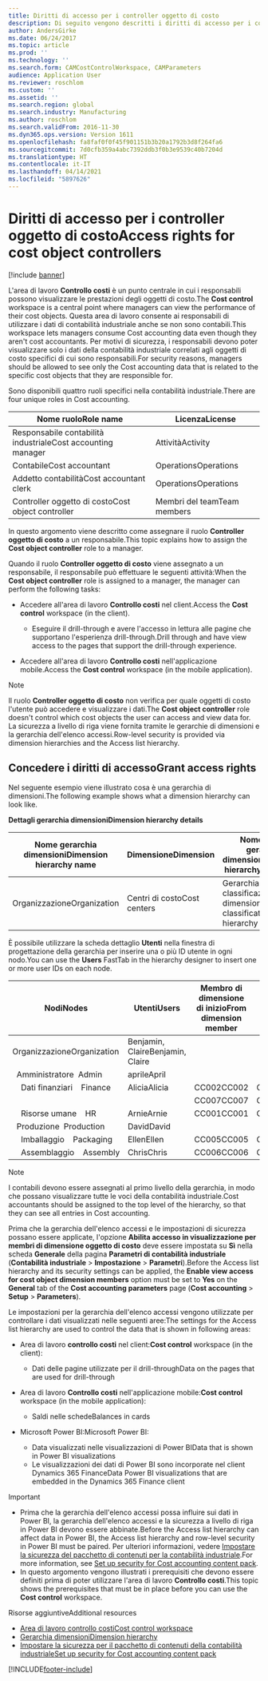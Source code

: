 ```yaml
---
title: Diritti di accesso per i controller oggetto di costo
description: Di seguito vengono descritti i diritti di accesso per i controller oggetto di costo.
author: AndersGirke
ms.date: 06/24/2017
ms.topic: article
ms.prod: ''
ms.technology: ''
ms.search.form: CAMCostControlWorkspace, CAMParameters
audience: Application User
ms.reviewer: roschlom
ms.custom: ''
ms.assetid: ''
ms.search.region: global
ms.search.industry: Manufacturing
ms.author: roschlom
ms.search.validFrom: 2016-11-30
ms.dyn365.ops.version: Version 1611
ms.openlocfilehash: fa8faf0f0f45f901151b3b20a1792b3d8f264fa6
ms.sourcegitcommit: 7d0cfb359a4abc7392ddb3f0b3e9539c40b7204d
ms.translationtype: HT
ms.contentlocale: it-IT
ms.lasthandoff: 04/14/2021
ms.locfileid: "5897626"
---
```

# <a name="access-rights-for-cost-object-controllers"></a><span data-ttu-id="074d4-103">Diritti di accesso per i controller oggetto di costo</span><span class="sxs-lookup"><span data-stu-id="074d4-103">Access rights for cost object controllers</span></span>

[!include [banner](../includes/banner.md)]

<span data-ttu-id="074d4-104">L'area di lavoro **Controllo costi** è un punto centrale in cui i responsabili possono visualizzare le prestazioni degli oggetti di costo.</span><span class="sxs-lookup"><span data-stu-id="074d4-104">The **Cost control** workspace is a central point where managers can view the performance of their cost objects.</span></span> <span data-ttu-id="074d4-105">Questa area di lavoro consente ai responsabili di utilizzare i dati di contabilità industriale anche se non sono contabili.</span><span class="sxs-lookup"><span data-stu-id="074d4-105">This workspace lets managers consume Cost accounting data even though they aren't cost accountants.</span></span> <span data-ttu-id="074d4-106">Per motivi di sicurezza, i responsabili devono poter visualizzare solo i dati della contabilità industriale correlati agli oggetti di costo specifici di cui sono responsabili.</span><span class="sxs-lookup"><span data-stu-id="074d4-106">For security reasons, managers should be allowed to see only the Cost accounting data that is related to the specific cost objects that they are responsible for.</span></span>

<span data-ttu-id="074d4-107">Sono disponibili quattro ruoli specifici nella contabilità industriale.</span><span class="sxs-lookup"><span data-stu-id="074d4-107">There are four unique roles in Cost accounting.</span></span>

| <span data-ttu-id="074d4-108">Nome ruolo</span><span class="sxs-lookup"><span data-stu-id="074d4-108">Role name</span></span>               | <span data-ttu-id="074d4-109">Licenza</span><span class="sxs-lookup"><span data-stu-id="074d4-109">License</span></span>      |
|-------------------------|--------------|
| <span data-ttu-id="074d4-110">Responsabile contabilità industriale</span><span class="sxs-lookup"><span data-stu-id="074d4-110">Cost accounting manager</span></span> | <span data-ttu-id="074d4-111">Attività</span><span class="sxs-lookup"><span data-stu-id="074d4-111">Activity</span></span>     |
| <span data-ttu-id="074d4-112">Contabile</span><span class="sxs-lookup"><span data-stu-id="074d4-112">Cost accountant</span></span>         | <span data-ttu-id="074d4-113">Operations</span><span class="sxs-lookup"><span data-stu-id="074d4-113">Operations</span></span>   |
| <span data-ttu-id="074d4-114">Addetto contabilità</span><span class="sxs-lookup"><span data-stu-id="074d4-114">Cost accountant clerk</span></span>   | <span data-ttu-id="074d4-115">Operations</span><span class="sxs-lookup"><span data-stu-id="074d4-115">Operations</span></span>   |
| <span data-ttu-id="074d4-116">Controller oggetto di costo</span><span class="sxs-lookup"><span data-stu-id="074d4-116">Cost object controller</span></span>  | <span data-ttu-id="074d4-117">Membri del team</span><span class="sxs-lookup"><span data-stu-id="074d4-117">Team members</span></span> |

<span data-ttu-id="074d4-118">In questo argomento viene descritto come assegnare il ruolo **Controller oggetto di costo** a un responsabile.</span><span class="sxs-lookup"><span data-stu-id="074d4-118">This topic explains how to assign the **Cost object controller** role to a manager.</span></span>

<span data-ttu-id="074d4-119">Quando il ruolo **Controller oggetto di costo** viene assegnato a un responsabile, il responsabile può effettuare le seguenti attività:</span><span class="sxs-lookup"><span data-stu-id="074d4-119">When the **Cost object controller** role is assigned to a manager, the manager can perform the following tasks:</span></span>

- <span data-ttu-id="074d4-120">Accedere all'area di lavoro **Controllo costi** nel client.</span><span class="sxs-lookup"><span data-stu-id="074d4-120">Access the **Cost control** workspace (in the client).</span></span>

    - <span data-ttu-id="074d4-121">Eseguire il drill-through e avere l'accesso in lettura alle pagine che supportano l'esperienza drill-through.</span><span class="sxs-lookup"><span data-stu-id="074d4-121">Drill through and have view access to the pages that support the drill-through experience.</span></span>

- <span data-ttu-id="074d4-122">Accedere all'area di lavoro **Controllo costi** nell'applicazione mobile.</span><span class="sxs-lookup"><span data-stu-id="074d4-122">Access the **Cost control** workspace (in the mobile application).</span></span>

> [!NOTE]
> <span data-ttu-id="074d4-123">Il ruolo **Controller oggetto di costo** non verifica per quale oggetti di costo l'utente può accedere e visualizzare i dati.</span><span class="sxs-lookup"><span data-stu-id="074d4-123">The **Cost object controller** role doesn't control which cost objects the user can access and view data for.</span></span> <span data-ttu-id="074d4-124">La sicurezza a livello di riga viene fornita tramite le gerarchie di dimensioni e la gerarchia dell'elenco accessi.</span><span class="sxs-lookup"><span data-stu-id="074d4-124">Row-level security is provided via dimension hierarchies and the Access list hierarchy.</span></span>

## <a name="grant-access-rights"></a><span data-ttu-id="074d4-125">Concedere i diritti di accesso</span><span class="sxs-lookup"><span data-stu-id="074d4-125">Grant access rights</span></span>
<span data-ttu-id="074d4-126">Nel seguente esempio viene illustrato cosa è una gerarchia di dimensioni.</span><span class="sxs-lookup"><span data-stu-id="074d4-126">The following example shows what a dimension hierarchy can look like.</span></span>

<span data-ttu-id="074d4-127">**Dettagli gerarchia dimensioni**</span><span class="sxs-lookup"><span data-stu-id="074d4-127">**Dimension hierarchy details**</span></span>

| <span data-ttu-id="074d4-128">Nome gerarchia dimensioni</span><span class="sxs-lookup"><span data-stu-id="074d4-128">Dimension hierarchy name</span></span> | <span data-ttu-id="074d4-129">Dimensione</span><span class="sxs-lookup"><span data-stu-id="074d4-129">Dimension</span></span>    | <span data-ttu-id="074d4-130">Nome tipo di gerarchia dimensioni</span><span class="sxs-lookup"><span data-stu-id="074d4-130">Dimension hierarchy type name</span></span>      | <span data-ttu-id="074d4-131">Gerarchia elenco accessi</span><span class="sxs-lookup"><span data-stu-id="074d4-131">Access list hierarchy</span></span> |
|--------------------------|--------------|------------------------------------|-----------------------|
| <span data-ttu-id="074d4-132">Organizzazione</span><span class="sxs-lookup"><span data-stu-id="074d4-132">Organization</span></span>             | <span data-ttu-id="074d4-133">Centri di costo</span><span class="sxs-lookup"><span data-stu-id="074d4-133">Cost centers</span></span> | <span data-ttu-id="074d4-134">Gerarchia classificazioni dimensione</span><span class="sxs-lookup"><span data-stu-id="074d4-134">Dimension classification hierarchy</span></span> | <span data-ttu-id="074d4-135">**Sì**</span><span class="sxs-lookup"><span data-stu-id="074d4-135">**Yes**</span></span>               |

<span data-ttu-id="074d4-136">È possibile utilizzare la scheda dettaglio **Utenti** nella finestra di progettazione della gerarchia per inserire una o più ID utente in ogni nodo.</span><span class="sxs-lookup"><span data-stu-id="074d4-136">You can use the **Users** FastTab in the hierarchy designer to insert one or more user IDs on each node.</span></span>

|             <span data-ttu-id="074d4-137">Nodi</span><span class="sxs-lookup"><span data-stu-id="074d4-137">Nodes</span></span>                 | <span data-ttu-id="074d4-138">Utenti</span><span class="sxs-lookup"><span data-stu-id="074d4-138">Users</span></span>            | <span data-ttu-id="074d4-139">Membro di dimensione di inizio</span><span class="sxs-lookup"><span data-stu-id="074d4-139">From dimension member</span></span>     |   <span data-ttu-id="074d4-140">Membro di dimensione di fine</span><span class="sxs-lookup"><span data-stu-id="074d4-140">To dimension member</span></span>   |
|-----------------------------------|------------------|---------------------------|-------------------------|
| <span data-ttu-id="074d4-141">Organizzazione</span><span class="sxs-lookup"><span data-stu-id="074d4-141">Organization</span></span>                      | <span data-ttu-id="074d4-142">Benjamin, Claire</span><span class="sxs-lookup"><span data-stu-id="074d4-142">Benjamin, Claire</span></span> |                           |                         |
| <span data-ttu-id="074d4-143">&nbsp;&nbsp;Amministratore</span><span class="sxs-lookup"><span data-stu-id="074d4-143">&nbsp;&nbsp;Admin</span></span>                 | <span data-ttu-id="074d4-144">aprile</span><span class="sxs-lookup"><span data-stu-id="074d4-144">April</span></span>            |                           |                         |
| <span data-ttu-id="074d4-145">&nbsp;&nbsp;&nbsp;&nbsp;Dati finanziari</span><span class="sxs-lookup"><span data-stu-id="074d4-145">&nbsp;&nbsp;&nbsp;&nbsp;Finance</span></span>   | <span data-ttu-id="074d4-146">Alicia</span><span class="sxs-lookup"><span data-stu-id="074d4-146">Alicia</span></span>           | <span data-ttu-id="074d4-147">CC002</span><span class="sxs-lookup"><span data-stu-id="074d4-147">CC002</span></span>                     | <span data-ttu-id="074d4-148">CC003</span><span class="sxs-lookup"><span data-stu-id="074d4-148">CC003</span></span>                   |
|                                   |                  | <span data-ttu-id="074d4-149">CC007</span><span class="sxs-lookup"><span data-stu-id="074d4-149">CC007</span></span>                     | <span data-ttu-id="074d4-150">CC007</span><span class="sxs-lookup"><span data-stu-id="074d4-150">CC007</span></span>                   |
| <span data-ttu-id="074d4-151">&nbsp;&nbsp;&nbsp;&nbsp;Risorse umane</span><span class="sxs-lookup"><span data-stu-id="074d4-151">&nbsp;&nbsp;&nbsp;&nbsp;HR</span></span>        | <span data-ttu-id="074d4-152">Arnie</span><span class="sxs-lookup"><span data-stu-id="074d4-152">Arnie</span></span>            | <span data-ttu-id="074d4-153">CC001</span><span class="sxs-lookup"><span data-stu-id="074d4-153">CC001</span></span>                     | <span data-ttu-id="074d4-154">CC001</span><span class="sxs-lookup"><span data-stu-id="074d4-154">CC001</span></span>                   |
| <span data-ttu-id="074d4-155">&nbsp;&nbsp;Produzione</span><span class="sxs-lookup"><span data-stu-id="074d4-155">&nbsp;&nbsp;Production</span></span>            | <span data-ttu-id="074d4-156">David</span><span class="sxs-lookup"><span data-stu-id="074d4-156">David</span></span>            |                           |                         |
| <span data-ttu-id="074d4-157">&nbsp;&nbsp;&nbsp;&nbsp;Imballaggio</span><span class="sxs-lookup"><span data-stu-id="074d4-157">&nbsp;&nbsp;&nbsp;&nbsp;Packaging</span></span> | <span data-ttu-id="074d4-158">Ellen</span><span class="sxs-lookup"><span data-stu-id="074d4-158">Ellen</span></span>            | <span data-ttu-id="074d4-159">CC005</span><span class="sxs-lookup"><span data-stu-id="074d4-159">CC005</span></span>                     | <span data-ttu-id="074d4-160">CC005</span><span class="sxs-lookup"><span data-stu-id="074d4-160">CC005</span></span>                   |
| <span data-ttu-id="074d4-161">&nbsp;&nbsp;&nbsp;&nbsp;Assemblaggio</span><span class="sxs-lookup"><span data-stu-id="074d4-161">&nbsp;&nbsp;&nbsp;&nbsp;Assembly</span></span>  | <span data-ttu-id="074d4-162">Chris</span><span class="sxs-lookup"><span data-stu-id="074d4-162">Chris</span></span>            | <span data-ttu-id="074d4-163">CC006</span><span class="sxs-lookup"><span data-stu-id="074d4-163">CC006</span></span>                     | <span data-ttu-id="074d4-164">CC006</span><span class="sxs-lookup"><span data-stu-id="074d4-164">CC006</span></span>                   |

> [!NOTE]
> <span data-ttu-id="074d4-165">I contabili devono essere assegnati al primo livello della gerarchia, in modo che possano visualizzare tutte le voci della contabilità industriale.</span><span class="sxs-lookup"><span data-stu-id="074d4-165">Cost accountants should be assigned to the top level of the hierarchy, so that they can see all entries in Cost accounting.</span></span>

<span data-ttu-id="074d4-166">Prima che la gerarchia dell'elenco accessi e le impostazioni di sicurezza possano essere applicate, l'opzione **Abilita accesso in visualizzazione per membri di dimensione oggetto di costo** deve essere impostata su **Sì** nella scheda **Generale** della pagina **Parametri di contabilità industriale** (**Contabilità industriale** > **Impostazione** > **Parametri**).</span><span class="sxs-lookup"><span data-stu-id="074d4-166">Before the Access list hierarchy and its security settings can be applied, the **Enable view access for cost object dimension members** option must be set to **Yes** on the **General** tab of the **Cost accounting parameters** page (**Cost accounting** > **Setup** > **Parameters**).</span></span>

<span data-ttu-id="074d4-167">Le impostazioni per la gerarchia dell'elenco accessi vengono utilizzate per controllare i dati visualizzati nelle seguenti aree:</span><span class="sxs-lookup"><span data-stu-id="074d4-167">The settings for the Access list hierarchy are used to control the data that is shown in following areas:</span></span>

- <span data-ttu-id="074d4-168">Area di lavoro **controllo costi** nel client:</span><span class="sxs-lookup"><span data-stu-id="074d4-168">**Cost control** workspace (in the client):</span></span>

    - <span data-ttu-id="074d4-169">Dati delle pagine utilizzate per il drill-through</span><span class="sxs-lookup"><span data-stu-id="074d4-169">Data on the pages that are used for drill-through</span></span>

- <span data-ttu-id="074d4-170">Area di lavoro **Controllo costi** nell'applicazione mobile:</span><span class="sxs-lookup"><span data-stu-id="074d4-170">**Cost control** workspace (in the mobile application):</span></span>

    - <span data-ttu-id="074d4-171">Saldi nelle schede</span><span class="sxs-lookup"><span data-stu-id="074d4-171">Balances in cards</span></span>

- <span data-ttu-id="074d4-172">Microsoft Power BI:</span><span class="sxs-lookup"><span data-stu-id="074d4-172">Microsoft Power BI:</span></span>

    - <span data-ttu-id="074d4-173">Data visualizzati nelle visualizzazioni di Power BI</span><span class="sxs-lookup"><span data-stu-id="074d4-173">Data that is shown in Power BI visualizations</span></span>
    - <span data-ttu-id="074d4-174">Le visualizzazioni dei dati di Power BI sono incorporate nel client Dynamics 365 Finance</span><span class="sxs-lookup"><span data-stu-id="074d4-174">Data Power BI visualizations that are embedded in the Dynamics 365 Finance client</span></span>

> [!IMPORTANT]
> - <span data-ttu-id="074d4-175">Prima che la gerarchia dell'elenco accessi possa influire sui dati in Power BI, la gerarchia dell'elenco accessi e la sicurezza a livello di riga in Power BI devono essere abbinate.</span><span class="sxs-lookup"><span data-stu-id="074d4-175">Before the Access list hierarchy can affect data in Power BI, the Access list hierarchy and row-level security in Power BI must be paired.</span></span> <span data-ttu-id="074d4-176">Per ulteriori informazioni, vedere [Impostare la sicurezza del pacchetto di contenuti per la contabilità industriale](../../fin-ops-core/dev-itpro/analytics/setup-security-cost-accounting-content-pack.md).</span><span class="sxs-lookup"><span data-stu-id="074d4-176">For more information, see [Set up security for Cost accounting content pack](../../fin-ops-core/dev-itpro/analytics/setup-security-cost-accounting-content-pack.md).</span></span>
> - <span data-ttu-id="074d4-177">In questo argomento vengono illustrati i prerequisiti che devono essere definiti prima di poter utilizzare l'area di lavoro **Controllo costi**.</span><span class="sxs-lookup"><span data-stu-id="074d4-177">This topic shows the prerequisites that must be in place before you can use the **Cost control** workspace.</span></span>

<span data-ttu-id="074d4-178">Risorse aggiuntive</span><span class="sxs-lookup"><span data-stu-id="074d4-178">Additional resources</span></span>

- [<span data-ttu-id="074d4-179">Area di lavoro controllo costi</span><span class="sxs-lookup"><span data-stu-id="074d4-179">Cost control workspace</span></span>](cost-control-workspace.md)
- [<span data-ttu-id="074d4-180">Gerarchia dimensioni</span><span class="sxs-lookup"><span data-stu-id="074d4-180">Dimension hierarchy</span></span>](dimension-hierarchy.md)
- [<span data-ttu-id="074d4-181">Impostare la sicurezza per il pacchetto di contenuti della contabilità industriale</span><span class="sxs-lookup"><span data-stu-id="074d4-181">Set up security for Cost accounting content pack</span></span>](../../fin-ops-core/dev-itpro/analytics/setup-security-cost-accounting-content-pack.md)


[!INCLUDE[footer-include](../../includes/footer-banner.md)]

